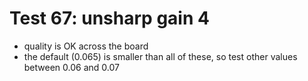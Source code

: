 # Test 67: unsharp gain 4

* quality is OK across the board
* the default (0.065) is smaller than all of these, so test other values between 0.06 and 0.07